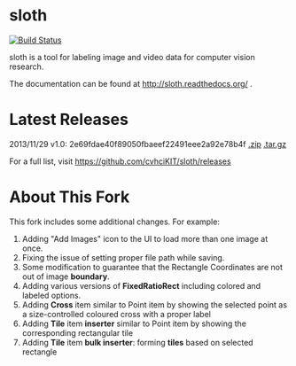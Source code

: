 sloth
=====

[![Build Status](https://travis-ci.org/cvhciKIT/sloth.svg)](https://travis-ci.org/cvhciKIT/sloth)

sloth is a tool for labeling image and video data for computer vision research.

The documentation can be found at http://sloth.readthedocs.org/ .

Latest Releases
===============

2013/11/29 v1.0: 2e69fdae40f89050fbaeef22491eee2a92e78b4f [.zip](https://github.com/cvhciKIT/sloth/archive/v1.0.zip) [.tar.gz](https://github.com/cvhciKIT/sloth/archive/v1.0.tar.gz)

For a full list, visit https://github.com/cvhciKIT/sloth/releases

About This Fork
===============
This fork includes some additional changes. For example:

1. Adding "Add Images" icon to the UI to load more than one image at once.
2. Fixing the issue of setting proper file path while saving.
3. Some modification to guarantee that the Rectangle Coordinates are not out of image __boundary__.
4. Adding various versions of __FixedRatioRect__ including colored and labeled options.
5. Adding __Cross__ item similar to Point item by showing the selected point as a size-controlled coloured cross with a proper label
6. Adding __Tile__ item __inserter__ similar to Point item by showing the corresponding rectangular tile
7. Adding __Tile__ item __bulk inserter__: forming __tiles__ based on selected rectangle